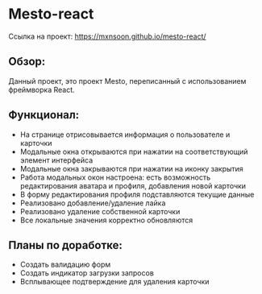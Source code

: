 # Mesto-react

Ссылка на проект: https://mxnsoon.github.io/mesto-react/

## Обзор:
Данный проект, это проект Mesto, переписанный с использованием фреймворка React.

## Функционал:

- На странице отрисовывается информация о пользователе и карточки
- Модальные окна открываются при нажатии на соответствующий элемент интерфейса
- Модальные окна закрываются при нажатии на иконку закрытия
- Работа модальных окон настроена: есть возможность редактирования аватара и профиля, добавления новой карточки
- В форму редактирования профиля подставляются текущие данные
- Реализовано добавление/удаление лайка
- Реализовано удаление собственной карточки
- Все локальные значения корректно обновляются

## Планы по доработке:

- Создать валидацию форм
- Создать индикатор загрузки запросов
- Всплывающее подтверждение для удаления карточки
